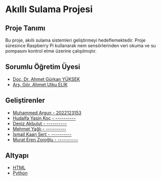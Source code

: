 # Akıllı Sulama Projesi


## Proje Tanımı
Bu proje, akıllı sulama sistemleri geliştirmeyi hedeflemektedir. Proje süresince Raspberry Pi kullanarak nem sensörlerinden veri okuma ve su pompasını kontrol etme üzerine çalışılmıştır.

## Sorumlu Öğretim Üyesi
- [Doç. Dr. Ahmet Gürkan YÜKSEK](https://avesis.cumhuriyet.edu.tr/agyuksek=)
- [Arş. Gör. Ahmet Utku ELİK](https://avesis.cumhuriyet.edu.tr/auelik=)


## Geliştirenler
- [Muhammed Argun - 2022123153](https://github.com/muhammed-argun)
- [Hudalfa Yasin Koç - ----------](https://github.com/HudalfaKoc6462)
- [Deniz Akbulut - ----------]()
- [Mehmet Yağlı - ----------](https://github.com/Zaseon)
- [İsmail Kaan Sert - ----------]()
- [Murat Eren Zoroğlu - ----------]()


## Altyapı
- [HTML](https://html.com/)
- [Python](https://www.python.org/doc/)